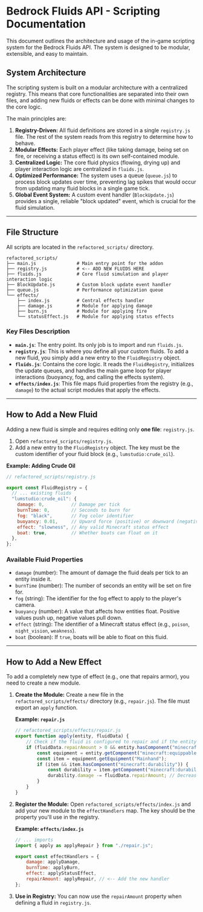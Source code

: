 # Bedrock Fluids API - Scripting Documentation

This document outlines the architecture and usage of the in-game scripting system for the Bedrock Fluids API. The system is designed to be modular, extensible, and easy to maintain.

## System Architecture

The scripting system is built on a modular architecture with a centralized registry. This means that core functionalities are separated into their own files, and adding new fluids or effects can be done with minimal changes to the core logic.

The main principles are:
1.  **Registry-Driven:** All fluid definitions are stored in a single `registry.js` file. The rest of the system reads from this registry to determine how to behave.
2.  **Modular Effects:** Each player effect (like taking damage, being set on fire, or receiving a status effect) is its own self-contained module.
3.  **Centralized Logic:** The core fluid physics (flowing, drying up) and player interaction logic are centralized in `fluids.js`.
4.  **Optimized Performance:** The system uses a queue (`queue.js`) to process block updates over time, preventing lag spikes that would occur from updating many fluid blocks in a single game tick.
5.  **Global Event System:** A custom event handler (`BlockUpdate.js`) provides a single, reliable "block updated" event, which is crucial for the fluid simulation.

---

## File Structure

All scripts are located in the `refactored_scripts/` directory.

```
refactored_scripts/
├── main.js               # Main entry point for the addon
├── registry.js           # <-- ADD NEW FLUIDS HERE
├── fluids.js             # Core fluid simulation and player interaction logic
├── BlockUpdate.js        # Custom block update event handler
├── queue.js              # Performance optimization queue
└── effects/
    ├── index.js          # Central effects handler
    ├── damage.js         # Module for applying damage
    ├── burn.js           # Module for applying fire
    └── statusEffect.js   # Module for applying status effects
```

### Key Files Description

*   **`main.js`**: The entry point. Its only job is to import and run `fluids.js`.
*   **`registry.js`**: This is where you define all your custom fluids. To add a new fluid, you simply add a new entry to the `FluidRegistry` object.
*   **`fluids.js`**: Contains the core logic. It reads the `FluidRegistry`, initializes the update queues, and handles the main game loop for player interactions (buoyancy, fog, and calling the effects system).
*   **`effects/index.js`**: This file maps fluid properties from the registry (e.g., `damage`) to the actual script modules that apply the effects.

---

## How to Add a New Fluid

Adding a new fluid is simple and requires editing only **one file**: `registry.js`.

1.  Open `refactored_scripts/registry.js`.
2.  Add a new entry to the `FluidRegistry` object. The key must be the custom identifier of your fluid block (e.g., `lumstudio:crude_oil`).

**Example: Adding Crude Oil**

```javascript
// refactored_scripts/registry.js

export const FluidRegistry = {
  // ... existing fluids
  "lumstudio:crude_oil": {
    damage: 0,          // Damage per tick
    burnTime: 0,        // Seconds to burn for
    fog: "black",       // Fog color identifier
    buoyancy: 0.01,     // Upward force (positive) or downward (negative)
    effect: "slowness", // Any valid Minecraft status effect
    boat: true,         // Whether boats can float on it
  },
};
```

### Available Fluid Properties

*   `damage` (number): The amount of damage the fluid deals per tick to an entity inside it.
*   `burnTime` (number): The number of seconds an entity will be set on fire for.
*   `fog` (string): The identifier for the fog effect to apply to the player's camera.
*   `buoyancy` (number): A value that affects how entities float. Positive values push up, negative values pull down.
*   `effect` (string): The identifier of a Minecraft status effect (e.g., `poison`, `night_vision`, `weakness`).
*   `boat` (boolean): If `true`, boats will be able to float on this fluid.

---

## How to Add a New Effect

To add a completely new type of effect (e.g., one that repairs armor), you need to create a new module.

1.  **Create the Module:** Create a new file in the `refactored_scripts/effects/` directory (e.g., `repair.js`). The file must export an `apply` function.

    **Example: `repair.js`**
    ```javascript
    // refactored_scripts/effects/repair.js
    export function apply(entity, fluidData) {
        // Check if the fluid is configured to repair and if the entity has the component
        if (fluidData.repairAmount > 0 && entity.hasComponent("minecraft:equippable")) {
            const equipment = entity.getComponent("minecraft:equippable");
            const item = equipment.getEquipment("Mainhand");
            if (item && item.hasComponent("minecraft:durability")) {
                const durability = item.getComponent("minecraft:durability");
                durability.damage -= fluidData.repairAmount; // Decrease damage (repair)
            }
        }
    }
    ```

2.  **Register the Module:** Open `refactored_scripts/effects/index.js` and add your new module to the `effectHandlers` map. The key should be the property you'll use in the registry.

    **Example: `effects/index.js`**
    ```javascript
    // ... imports
    import { apply as applyRepair } from "./repair.js";

    export const effectHandlers = {
        damage: applyDamage,
        burnTime: applyBurn,
        effect: applyStatusEffect,
        repairAmount: applyRepair, // <-- Add the new handler
    };
    ```

3.  **Use in Registry:** You can now use the `repairAmount` property when defining a fluid in `registry.js`.


